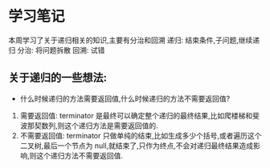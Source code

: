 # 学习笔记
本周学习了关于递归相关的知识,主要有分治和回溯
递归:
    结束条件,子问题,继续递归
分治:
    将问题拆散
回溯:
    试错
    
## 关于递归的一些想法:
- 什么时候递归的方法需要返回值,什么时候递归的方法不需要返回值?
1. 需要返回值:
terminator 是最终可以确定整个递归的最终结果,比如爬楼梯和斐波那契数列,则这个递归方法是需要返回值的.
2. 不需要返回值:
terminator 只做单纯的结束,比如生成多少个括号,或者遍历这个二叉树,最后一个节点为 null,就结束了,只作为终点,不会对递归最终结果造成影响,则这个递归方法不需要返回值.